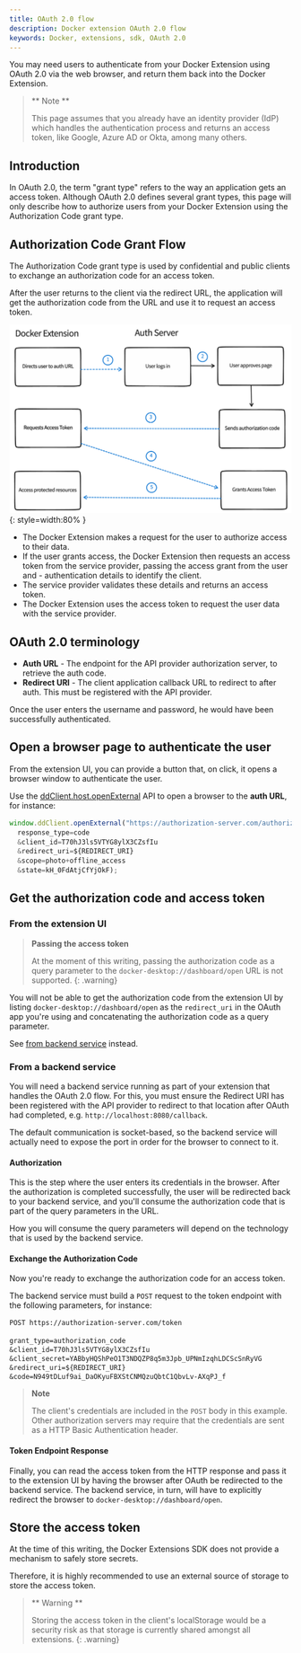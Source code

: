 ```yaml
---
title: OAuth 2.0 flow
description: Docker extension OAuth 2.0 flow
keywords: Docker, extensions, sdk, OAuth 2.0
---
```


You may need users to authenticate from your Docker Extension using OAuth 2.0 via the web browser, and return them back into the Docker Extension.

> ** Note **
>
> This page assumes that you already have an identity provider (IdP) which handles the authentication process and returns an access token, like Google, Azure AD or Okta, among many others.

## Introduction

In OAuth 2.0, the term "grant type" refers to the way an application gets an access token. Although OAuth 2.0 defines several grant types, this page will only describe how to authorize users from your Docker Extension using the Authorization Code grant type.

## Authorization Code Grant Flow

The Authorization Code grant type is used by confidential and public clients to exchange an authorization code for an access token.

After the user returns to the client via the redirect URL, the application will get the authorization code from the URL and use it to request an access token.

![oauth2-flow](./images/oauth2-flow.png){: style=width:80% }

- The Docker Extension makes a request for the user to authorize access to their data.
- If the user grants access, the Docker Extension then requests an access token from the service provider, passing the access grant from the user and - authentication details to identify the client.
- The service provider validates these details and returns an access token.
- The Docker Extension uses the access token to request the user data with the service provider.

## OAuth 2.0 terminology

- **Auth URL** - The endpoint for the API provider authorization server, to retrieve the auth code.
- **Redirect URI** - The client application callback URL to redirect to after auth. This must be registered with the API provider.

Once the user enters the username and password, he would have been successfully authenticated.

## Open a browser page to authenticate the user

From the extension UI, you can provide a button that, on click, it opens a browser window to authenticate the user.

Use the [ddClient.host.openExternal](https://docs.docker.com/desktop/extensions-sdk/dev/api/dashboard/#open-a-url) API to open a browser to the **auth URL**, for instance:

```typescript
window.ddClient.openExternal("https://authorization-server.com/authorize?
  response_type=code
  &client_id=T70hJ3ls5VTYG8ylX3CZsfIu
  &redirect_uri=${REDIRECT_URI}
  &scope=photo+offline_access
  &state=kH_0FdAtjCfYjOkF);
```

## Get the authorization code and access token

### From the extension UI

> **Passing the access token**
>
> At the moment of this writing, passing the authorization code as a query parameter to the `docker-desktop://dashboard/open` URL is not supported.
> {: .warning}

You will not be able to get the authorization code from the extension UI by listing `docker-desktop://dashboard/open` as the `redirect_uri` in the OAuth app you're using and concatenating the authorization code as a query parameter.

See [from backend service](#from-a-backend-service) instead.

### From a backend service

You will need a backend service running as part of your extension that handles the OAuth 2.0 flow. For this, you must ensure the Redirect URI has been registered with the API provider to redirect to that location after OAuth had completed, e.g. `http://localhost:8080/callback`.

The default communication is socket-based, so the backend service will actually need to expose the port in order for the browser to connect to it.

#### Authorization

This is the step where the user enters its credentials in the browser. After the authorization is completed successfully, the user will be redirected back to your backend service, and you'll consume the authorization code that is part of the query parameters in the URL.

How you will consume the query parameters will depend on the technology that is used by the backend service.

#### Exchange the Authorization Code

Now you're ready to exchange the authorization code for an access token.

The backend service must build a `POST` request to the token endpoint with the following parameters, for instance:

```
POST https://authorization-server.com/token

grant_type=authorization_code
&client_id=T70hJ3ls5VTYG8ylX3CZsfIu
&client_secret=YABbyHQShPeO1T3NDQZP8q5m3Jpb_UPNmIzqhLDCScSnRyVG
&redirect_uri=${REDIRECT_URI}
&code=N949tDLuf9ai_DaOKyuFBXStCNMQzuQbtC1QbvLv-AXqPJ_f
```

> **Note**
>
> The client's credentials are included in the `POST` body in this example. Other authorization servers may require that the credentials are sent as a HTTP Basic Authentication header.

#### Token Endpoint Response

Finally, you can read the access token from the HTTP response and pass it to the extension UI by having the browser after OAuth be redirected to the backend service. The backend service, in turn, will have to explicitly redirect the browser to `docker-desktop://dashboard/open`.

## Store the access token

At the time of this writing, the Docker Extensions SDK does not provide a mechanism to safely store secrets.

Therefore, it is highly recommended to use an external source of storage to store the access token.

> ** Warning **
>
> Storing the access token in the client's localStorage would be a security risk as that storage is currently shared amongst all extensions.
> {: .warning}

